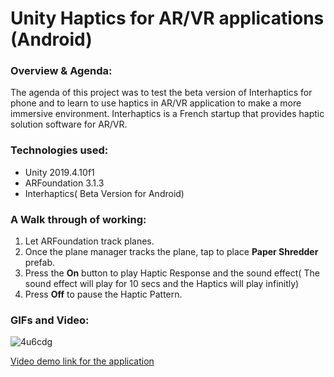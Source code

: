 # Unity Haptics for AR/VR applications (Android) 
### Overview & Agenda:
The agenda of this project was to test the beta version of Interhaptics for phone and to learn to use haptics in AR/VR application to make a more immersive environment.
Interhaptics is a French startup that provides haptic solution software for AR/VR.
### Technologies used:
- Unity 2019.4.10f1
- ARFoundation 3.1.3
- Interhaptics( Beta Version for Android)
### A Walk through of working:
1. Let ARFoundation track planes.
2. Once the plane manager tracks the plane, tap to place **Paper Shredder** prefab.
3. Press the **On** button to play Haptic Response and the sound effect( The sound effect will play for 10 secs and the Haptics will play infinitly)
4. Press **Off** to pause the Haptic Pattern.

### GIFs and Video:
![4u6cdg](https://user-images.githubusercontent.com/77329786/104852952-a3193e00-5923-11eb-8ad3-756422167808.gif)

[Video demo link for the application](https://drive.google.com/file/d/1mfOmzVSZvlRcIY68LWbMLHcOsSfX55NQ/view?usp=drivesdk
)
